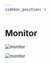 ```yaml
---
sidebar_position: 4
---
```


# Monitor

![monitor](/img/platform/v2/monitor.png)

![monitor](/img/platform/v2/monitor1.png)